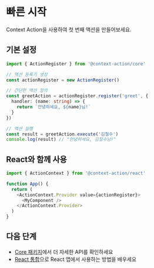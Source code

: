 # 빠른 시작

Context Action을 사용하여 첫 번째 액션을 만들어보세요.

## 기본 설정

```typescript
import { ActionRegister } from '@context-action/core'

// 액션 등록기 생성
const actionRegister = new ActionRegister()

// 간단한 액션 정의
const greetAction = actionRegister.register('greet', {
  handler: (name: string) => {
    return `안녕하세요, ${name}님!`
  }
})

// 액션 실행
const result = greetAction.execute('김철수')
console.log(result) // "안녕하세요, 김철수님!"
```

## React와 함께 사용

```typescript
import { ActionContext } from '@context-action/react'

function App() {
  return (
    <ActionContext.Provider value={actionRegister}>
      <MyComponent />
    </ActionContext.Provider>
  )
}
```

## 다음 단계

- [Core 패키지](/api/core/)에서 더 자세한 API를 확인하세요
- [React 통합](/api/react/)으로 React 앱에서 사용하는 방법을 배우세요